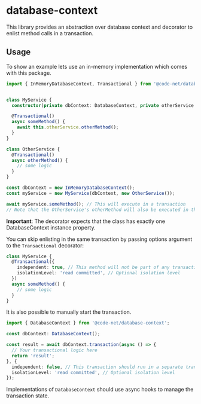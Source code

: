 # database-context

This library provides an abstraction over database context and decorator to enlist method calls in a transaction.

## Usage

To show an example lets use an in-memory implementation which comes with this package.

```typescript
import { InMemoryDatabaseContext, Transactional } from '@code-net/database-context';


class MyService {
  constructor(private dbContext: DatabaseContext, private otherService: OtherService) {}

  @Transactional()
  async someMethod() {
    await this.otherService.otherMethod();
  }
}

class OtherService {
  @Transactional()
  async otherMethod() {
    // some logic
  }
}

const dbContext = new InMemoryDatabaseContext();
const myService = new MyService(dbContext, new OtherService());

await myService.someMethod(); // This will execute in a transaction
// Note that the OtherService's otherMethod will also be executed in the same transaction
```

**Important**: The decorator expects that the class has exactly one DatabaseContext instance property.

You can skip enlisting in the same transaction by passing options argument to the `Transactional` decorator:

```typescript
class MyService {
  @Transactional({
    independent: true, // This method will not be part of any transaction
    isolationLevel: 'read committed', // Optional isolation level
  })
  async someMethod() {
    // some logic
  }
}
```

It is also possible to manually start the transaction.

```typescript
import { DatabaseContext } from '@code-net/database-context';

const dbContext: DatabaseContext();

const result = await dbContext.transaction(async () => {
  // Your transactional logic here
  return 'result';
}, {
  independent: false, // This transaction should run in a separate transaction
  isolationLevel: 'read committed', // Optional isolation level
});
```

Implementations of `DatabaseContext` should use async hooks to manage the transaction state.
